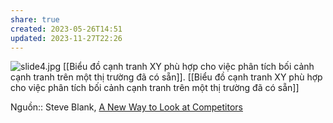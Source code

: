 ```yaml
---
share: true
created: 2023-05-26T14:51
updated: 2023-11-27T22:26
---
```

![slide4.jpg](https://i0.wp.com/steveblank.com/wp-content/uploads/2013/11/slide4.jpg?resize=300%2C292)
[[Biểu đồ cạnh tranh XY phù hợp cho việc phân tích bối cảnh cạnh tranh trên một thị trường đã có sẵn]]. [[Biểu đồ cạnh tranh XY phù hợp cho việc phân tích bối cảnh cạnh tranh trên một thị trường đã có sẵn]] 

Nguồn:: Steve Blank, [A New Way to Look at Competitors](https://steveblank.com/2013/11/08/a-new-way-to-look-at-competitors/ "A New Way to Look at Competitors")
